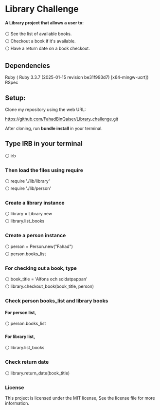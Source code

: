 # Library Challenge

#### A Library project that allows a user to:

⚪ See the list of available books. <br>
⚪ Checkout a book if it's available. <br>
⚪ Have a return date on a book checkout. <br>

## Dependencies

Ruby ( Ruby 3.3.7 (2025-01-15 revision be31f993d7) [x64-mingw-ucrt])<br>
RSpec

## Setup:
Clone my repository using the web URL:

https://github.com/FahadBinQaiser/Library_challenge.git

After cloning, run **bundle install** in your terminal.

## Type IRB in your terminal

⚪ irb

### Then load the files using require

⚪ require './lib/library' <br>
⚪ require './lib/person'

### Create a library instance

⚪ library = Library.new <br>
⚪ library.list_books

### Create a person instance

⚪ person = Person.new("Fahad") <br>
⚪ person.books_list 

### For checking out a book, type

⚪ book_title = 'Alfons och soldatpappan' <br>
⚪ library.checkout_book(book_title, person)

### Check person books_list and library books

#### For person list,

⚪ person.books_list

#### For library list,

⚪ library.list_books

### Check return date 

⚪ library.return_date(book_title)

### License
This project is licensed under the MIT license, See the license file for more information.


